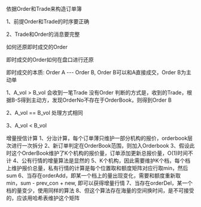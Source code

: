 依据Order和Trade来构造订单簿

1、前提Order和Trade的时序要正确

2、Trade和Order的消息要完整

如何还原即时成交的Order

即时成交的Order如何在盘口进行还原

即时成交的本质:
Order A --- Order B, Order B可以和A直接成交，Order B为主动单

1、A_vol > B_vol 会收到一笔Trade 没有Order
判断的方式是，收到的Trade，根据B-S得到主动方，发现OrderNo不存在于OrderBook，则得到Order B

2、A_vol == B_vol 处理方式相同

3、A_vol < B_vol 


增量授信计算
1、分治计算，每个订单薄只维护一部分机构的报价，orderbook层次进行一次拆分
2、新订单判定在OrderBook范围，则加入Orderbook
3、假设此时这个OrderBook维护了K个机构的报价量，订单添加更新总报价量，O(1)时间不计
4、公有行情的增量算法是显然的
5、K个机构，因此需要维护K个档，每个档上维护报价总量，私有行情的计算是每个位置取和额度矩阵对应行取min，然后sum
6、当存在orderAdd，即某一个档上的量出现变化，需要和额度重新取min，sum - prev_con + new, 即可以获得增量行情
7、当存在orderDel，某一个档的量变少，使用同样的算法
8、但这个算法存在海量的空间换时间，是不可接受的，应该用哈希表维护这个矩阵







